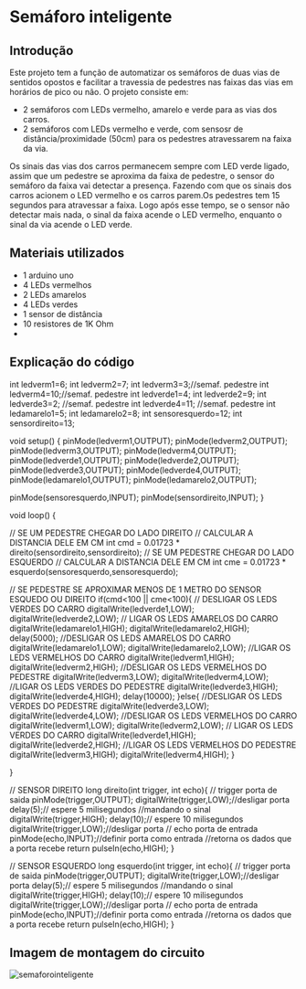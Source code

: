 # Semáforo inteligente

## Introdução

  Este projeto tem a função de automatizar os semáforos de duas vias de sentidos opostos e facilitar a travessia de pedestres nas faixas das vias em horários de pico ou não. O projeto consiste em:
  
  - 2 semáforos com LEDs vermelho, amarelo e verde para as vias dos carros.
  - 2 semáforos com LEDs vermelho e verde, com sensosr de distância/proximidade (50cm) para os pedestres atravessarem na faixa da via.

  Os sinais das vias dos carros permanecem sempre com LED verde ligado, assim que um pedestre se aproxima da faixa de pedestre, o sensor do semáforo da faixa vai detectar a presença. Fazendo com que os sinais dos carros acionem o LED vermelho e os carros parem.Os pedestres tem 15 segundos para atravessar a faixa. Logo após esse tempo, se o sensor não detectar mais nada, o sinal da faixa acende o LED vermelho, enquanto o sinal da via acende o LED verde.


## Materiais utilizados
  - 1 arduino uno
  - 4 LEDs vermelhos
  - 2 LEDs amarelos
  - 4 LEDs verdes
  - 1 sensor de distância
  - 10 resistores de 1K Ohm
  - 

## Explicação do código

int ledverm1=6;
int ledverm2=7; 
int ledverm3=3;//semaf. pedestre
int ledverm4=10;//semaf. pedestre
int ledverde1=4;
int ledverde2=9;
int ledverde3=2; //semaf. pedestre
int ledverde4=11; //semaf. pedestre
int ledamarelo1=5;
int ledamarelo2=8;
int sensoresquerdo=12;
int sensordireito=13;

void setup()
{
  pinMode(ledverm1,OUTPUT);
  pinMode(ledverm2,OUTPUT);
  pinMode(ledverm3,OUTPUT);
  pinMode(ledverm4,OUTPUT);
  pinMode(ledverde1,OUTPUT);
  pinMode(ledverde2,OUTPUT);
  pinMode(ledverde3,OUTPUT);
  pinMode(ledverde4,OUTPUT);
  pinMode(ledamarelo1,OUTPUT);
  pinMode(ledamarelo2,OUTPUT);
  
  pinMode(sensoresquerdo,INPUT);
  pinMode(sensordireito,INPUT);
}

void loop()
{
  
  // SE UM PEDESTRE CHEGAR DO LADO DIREITO
  // CALCULAR A DISTANCIA DELE EM CM
  int cmd = 0.01723 * direito(sensordireito,sensordireito);
  // SE UM PEDESTRE CHEGAR DO LADO ESQUERDO
  // CALCULAR A DISTANCIA DELE EM CM
  int cme = 0.01723 * esquerdo(sensoresquerdo,sensoresquerdo);
  
  // SE PEDESTRE SE APROXIMAR MENOS DE 1 METRO DO SENSOR ESQUEDO OU DIREITO
  if(cmd<100 || cme<100){ 
  	// DESLIGAR OS LEDS VERDES DO CARRO
    digitalWrite(ledverde1,LOW);
    digitalWrite(ledverde2,LOW);
    // LIGAR OS LEDS AMARELOS DO CARRO
    digitalWrite(ledamarelo1,HIGH);
    digitalWrite(ledamarelo2,HIGH);
    delay(5000);
    //DESLIGAR OS LEDS AMARELOS DO CARRO
    digitalWrite(ledamarelo1,LOW);
    digitalWrite(ledamarelo2,LOW);
    //LIGAR OS LEDS VERMELHOS DO CARRO
    digitalWrite(ledverm1,HIGH);
    digitalWrite(ledverm2,HIGH);
    //DESLIGAR OS LEDS VERMELHOS DO PEDESTRE
    digitalWrite(ledverm3,LOW);
    digitalWrite(ledverm4,LOW);
    //LIGAR OS LEDS VERDES DO PEDESTRE
    digitalWrite(ledverde3,HIGH);
    digitalWrite(ledverde4,HIGH);
    delay(10000);
  }else{
    //DESLIGAR OS LEDS VERDES DO PEDESTRE
    digitalWrite(ledverde3,LOW);
    digitalWrite(ledverde4,LOW);
    //DESLIGAR OS LEDS VERMELHOS DO CARRO
    digitalWrite(ledverm1,LOW);
    digitalWrite(ledverm2,LOW);
    // LIGAR OS LEDS VERDES DO CARRO
    digitalWrite(ledverde1,HIGH);
    digitalWrite(ledverde2,HIGH);
    //LIGAR OS LEDS VERMELHOS DO PEDESTRE
    digitalWrite(ledverm3,HIGH);
    digitalWrite(ledverm4,HIGH);
  }
  
}





// SENSOR DIREITO
long direito(int trigger, int echo){ 
  // trigger porta de saida
  pinMode(trigger,OUTPUT);
  digitalWrite(trigger,LOW);//desligar porta
  delay(5);// espere 5 milisegundos
  //mandando o sinal
  digitalWrite(trigger,HIGH);
  delay(10);// espere 10 milisegundos
  digitalWrite(trigger,LOW);//desligar porta
  // echo porta de entrada
  pinMode(echo,INPUT);//definir porta como entrada
  //retorna os dados que a porta recebe
  return pulseIn(echo,HIGH);
}

// SENSOR ESQUERDO
long esquerdo(int trigger, int echo){ 
  // trigger porta de saida
  pinMode(trigger,OUTPUT);
  digitalWrite(trigger,LOW);//desligar porta
  delay(5);// espere 5 milisegundos
  //mandando o sinal
  digitalWrite(trigger,HIGH);
  delay(10);// espere 10 milisegundos
  digitalWrite(trigger,LOW);//desligar porta
  // echo porta de entrada
  pinMode(echo,INPUT);//definir porta como entrada
  //retorna os dados que a porta recebe
  return pulseIn(echo,HIGH);
}



## Imagem de montagem do circuito

![semaforointeligente](semaforointeligente.png)

